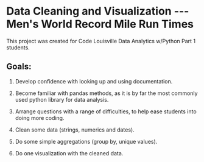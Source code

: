 # Data Cleaning and Visualization  ---  Men's World Record Mile Run Times

This project was created for Code Louisville Data Analytics w/Python Part 1 students.

## Goals:

1. Develop confidence with looking up and using documentation.

2. Become familiar with pandas methods, as it is by far the most commonly used python library for data analysis.

3. Arrange questions with a range of difficulties, to help ease students into doing more coding.

4. Clean some data (strings, numerics and dates).

5. Do some simple aggregations (group by, unique values).

6. Do one visualization with the cleaned data.
